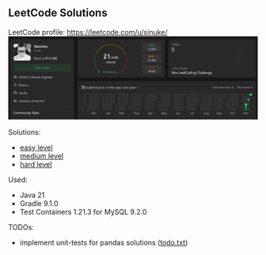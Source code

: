 ## LeetCode Solutions

LeetCode profile: https://leetcode.com/u/sinuke/
![LeetCode Profile - sinuke](images/00.png)

Solutions:
* [easy level](easy-level/README.md)
* [medium level](medium-level/README.md)
* [hard level](hard-level/README.md)

Used:
* Java 21
* Gradle 9.1.0
* Test Containers 1.21.3 for MySQL 9.2.0

TODOs:
* implement unit-tests for pandas solutions ([todo.txt](easy-level/pandas/todo.txt))